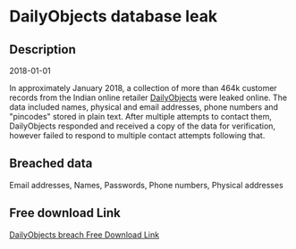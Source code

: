 # DailyObjects database leak

## Description

2018-01-01

In approximately January 2018, a collection of more than 464k customer records from the Indian online retailer <a href="https://www.dailyobjects.com/" target="_blank" rel="noopener">DailyObjects</a> were leaked online. The data included names, physical and email addresses, phone numbers and &quot;pincodes&quot; stored in plain text. After multiple attempts to contact them, DailyObjects responded and received a copy of the data for verification, however failed to respond to multiple contact attempts following that.

## Breached data

Email addresses, Names, Passwords, Phone numbers, Physical addresses

## Free download Link

[DailyObjects breach Free Download Link](https://tinyurl.com/2b2k277t)